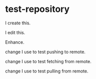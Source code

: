 # test-repository
I create this.

I edit this. 

Enhance.

change I use to test pushing to remote.

change I use to test fetching from remote.

change I use to test pulling from remote.
